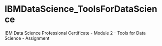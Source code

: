 # IBMDataScience_ToolsForDataScience
IBM Data Science Professional Certificate - Module 2 - Tools for Data Science - Assignment
